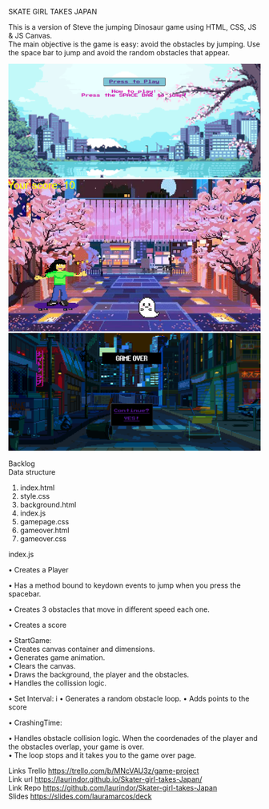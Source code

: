 SKATE GIRL TAKES JAPAN <br>

This is a version of Steve the jumping Dinosaur game using HTML, CSS, JS & JS Canvas.  
The main objective is the game is easy: avoid the obstacles by jumping.
Use the space bar to jump and avoid the random obstacles that appear. 

![Screenshot](Captura1.PNG)
![Screenshot](Captura2.PNG)
![Screenshot](Captura3.PNG)


Backlog <br>
Data structure
1. index.html
2. style.css
3. background.html
4. index.js
5. gamepage.css
6. gameover.html
7. gameover.css


index.js

• Creates a Player

• Has a method bound to keydown events to jump when you press the spacebar. 

• Creates 3 obstacles that move in different speed each one. 

• Creates a score 

• StartGame: <br>
 • Creates canvas container and dimensions.<br>
 • Generates game animation.<br>
 • Clears the canvas.<br>
 • Draws the background, the player and the obstacles. <br>
 • Handles the collission logic.<br>

• Set Interval: i
   • Generates a random obstacle loop.
   • Adds points to the score 

• CrashingTime: 
   
   • Handles obstacle collision logic. When the coordenades of the player and the obstacles overlap, your game is over. <br>
   • The loop stops and it takes you to the game over page. 

   

Links
Trello https://trello.com/b/MNcVAU3z/game-project <br>
Link url https://laurindor.github.io/Skater-girl-takes-Japan/ <br>
Link Repo  https://github.com/laurindor/Skater-girl-takes-Japan <br>
Slides https://slides.com/lauramarcos/deck <br>

